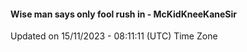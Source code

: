 #### Wise man says only fool rush in - McKidKneeKaneSir
Updated on 15/11/2023 - 08:11:11 (UTC) Time Zone
